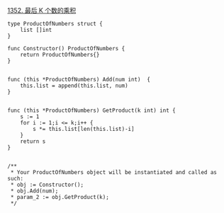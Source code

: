 [1352. 最后 K 个数的乘积](https://leetcode-cn.com/problems/product-of-the-last-k-numbers/)
```golang
type ProductOfNumbers struct {
	list []int
}

func Constructor() ProductOfNumbers {
	return ProductOfNumbers{}
}


func (this *ProductOfNumbers) Add(num int)  {
	this.list = append(this.list, num)
}


func (this *ProductOfNumbers) GetProduct(k int) int {
	s := 1
	for i := 1;i <= k;i++ {
		s *= this.list[len(this.list)-i]
	}
	return s
}


/**
 * Your ProductOfNumbers object will be instantiated and called as such:
 * obj := Constructor();
 * obj.Add(num);
 * param_2 := obj.GetProduct(k);
 */
 ```
